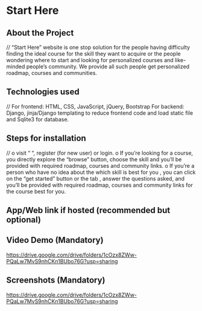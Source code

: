 # Start Here

## About the Project
// “Start Here” website is one stop solution for the people having difficulty finding the ideal course for the skill they want to acquire or the people wondering where to start and looking for personalized courses and like-minded people’s community.
We provide all such people get personalized roadmap, courses and communities.

## Technologies used
// For frontend: HTML, CSS, JavaScript, jQuery, Bootstrap 
   For backend: Django, jinja/Django templating to reduce frontend code and         load static file and Sqlite3 for database.

## Steps for installation
// 
o	visit “ “, register (for new user) or login.
o	If you’re looking for a course, you directly explore the “browse” button, choose the skill and you’ll be provided with required roadmap, courses and community links.
o	If you’re a person who have no idea about the which skill is best for you , you can click on the “get started” button or the tab , answer the questions asked, and you’ll be provided with required roadmap, courses and community links for the course best for you.


## App/Web link if hosted (recommended but optional)

## Video Demo (Mandatory)
https://drive.google.com/drive/folders/1cOzx8ZWw-PQaLw7MvS9nhCKn1BUbo76G?usp=sharing
## Screenshots (Mandatory)
https://drive.google.com/drive/folders/1cOzx8ZWw-PQaLw7MvS9nhCKn1BUbo76G?usp=sharing

